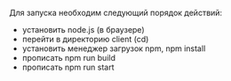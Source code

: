 <p> Для запуска необходим следующий порядок действий: </p>
<ul>
<li>установить node.js (в браузере)</li>
<li>перейти в директорию client (cd)</li>
<li>установить менеджер загрузок npm, npm install</li>
<li>прописать npm run build</li>
<li>прописать npm run start</li>
</ul>